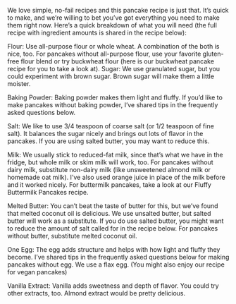 We love simple, no-fail recipes and this pancake recipe is just that. It’s quick to make, and we’re willing to bet you’ve got everything you need to make them right now. Here’s a quick breakdown of what you will need (the full recipe with ingredient amounts is shared in the recipe below):

Flour: Use all-purpose flour or whole wheat. A combination of the both is nice, too. For pancakes without all-purpose flour, use your favorite gluten-free flour blend or try buckwheat flour (here is our buckwheat pancake recipe for you to take a look at).
Sugar: We use granulated sugar, but you could experiment with brown sugar. Brown sugar will make them a little moister.

Baking Powder: Baking powder makes them light and fluffy. If you’d like to make pancakes without baking powder, I’ve shared tips in the frequently asked questions below.

Salt: We like to use 3/4 teaspoon of coarse salt (or 1/2 teaspoon of fine salt). It balances the sugar nicely and brings out lots of flavor in the pancakes. If you are using salted butter, you may want to reduce this.

Milk: We usually stick to reduced-fat milk, since that’s what we have in the fridge, but whole milk or skim milk will work, too. For pancakes without dairy milk, substitute non-dairy milk (like unsweetened almond milk or homemade oat milk). I’ve also used orange juice in place of the milk before and it worked nicely. For buttermilk pancakes, take a look at our Fluffy Buttermilk Pancakes recipe.

Melted Butter: You can’t beat the taste of butter for this, but we’ve found that melted coconut oil is delicious. We use unsalted butter, but salted butter will work as a substitute. If you do use salted butter, you might want to reduce the amount of salt called for in the recipe below. For pancakes without butter, substitute melted coconut oil.

One Egg: The egg adds structure and helps with how light and fluffy they become. I’ve shared tips in the frequently asked questions below for making pancakes without egg. We use a flax egg. (You might also enjoy our recipe for vegan pancakes)

Vanilla Extract: Vanilla adds sweetness and depth of flavor. You could try other extracts, too. Almond extract would be pretty delicious.


